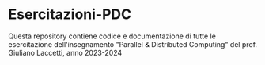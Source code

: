 # Esercitazioni-PDC
 Questa repository contiene codice e documentazione di tutte le esercitazione dell'insegnamento "Parallel & Distributed Computing" del prof. Giuliano Laccetti, anno 2023-2024
